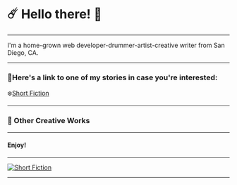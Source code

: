 # :comet: Hello there! 👋

***

I'm a home-grown web developer-drummer-artist-creative writer from San Diego, CA.

***

### :star2:Here's a link to one of my stories in case you're interested:

:snowflake:[Short Fiction](https://github.com/ArgenbWrite/Short-Fiction)

***
### :milky_way: Other Creative Works

***

#### Enjoy!

***
[![Short Fiction](https://github-readme-stats.vercel.app/api/pin/?username=argenbwrite&repo=Short-Fiction&theme=prussian)](https://github.com/ArgenbWrite/Short-Fiction)

***
